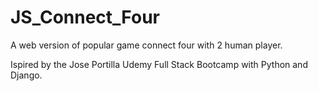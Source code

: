 # JS_Connect_Four
A web version of popular game connect four with 2 human player. 

Ispired by the Jose Portilla Udemy Full Stack Bootcamp with Python and Django.
